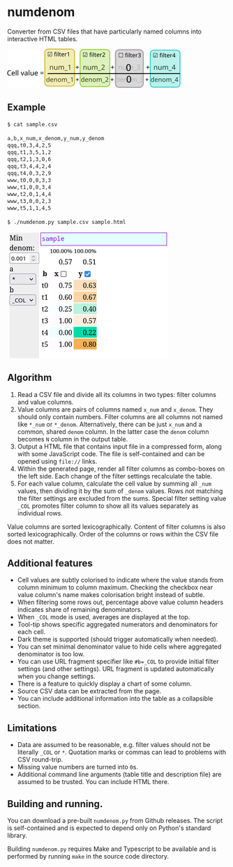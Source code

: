 # numdenom

Converter from CSV files that have particularly named columns into interactive HTML tables.

![formula](formula.png)

## Example

```
$ cat sample.csv

a,b,x_num,x_denom,y_num,y_denom
qqq,t0,3,4,2,5
qqq,t1,3,5,1,2
qqq,t2,1,3,0,6
qqq,t3,4,4,2,4
qqq,t4,0,3,2,9
www,t0,0,0,3,3
www,t1,0,0,3,4
www,t2,0,1,4,4
www,t3,0,0,2,3
www,t5,1,1,4,5

$ ./numdenom.py sample.csv sample.html
```

![screenshot](sample.png)

## Algorithm

1. Read a CSV file and divide all its columns in two types: filter columns and value columns.
2. Value columns are pairs of columns named `x_num` and `x_denom`. They should only contain numbers. Filter columns are all columns not named like `*_num` or `*_denom`. Alternatively, there can be just `x_num` and a common, shared `denom` column. In the latter case the `denom` column becomes `N` column in the output table.
3. Output a HTML file that contains input file in a compressed form, along with some JavaScript code. The file is self-contained and can be opened using `file://` links.
4. Within the generated page, render all filter columns as combo-boxes on the left side. Each change of the filter settings recalculate the table.
5. For each value column, calculate the cell value by summing all `_num` values, then dividing it by the sum of `_denom` values. Rows not matching the filter settings are excluded from the sums. Special filter setting value `_COL` promotes filter column to show all its values separately as individual rows.

Value columns are sorted lexicographically. Content of filter columns is also sorted lexicographically. Order of the columns or rows within the CSV file does not matter.

## Additional features

* Cell values are subtly colorised to indicate where the value stands from column minimum to column maximum. Checking the checkbox near value column's name makes colorisation bright instead of subtle.
* When filtering some rows out, percentage above value column headers indicates share of remaining denominators.
* When `_COL` mode is used, averages are displayed at the top.
* Tool-tip shows specific aggregated numerators and denominators for each cell.
* Dark theme is supported (should trigger automatically when needed).
* You can set minimal denominator value to hide cells where aggregated denominator is too low.
* You can use URL fragment specifier like `#b=_COL` to provide initial filter settings (and other settings). URL fragment is updated automatically when you change settings.
* There is a feature to quickly display a chart of some column.
* Source CSV data can be extracted from the page.
* You can include additional information into the table as a collapsible section.

## Limitations

* Data are assumed to be reasonable, e.g. filter values should not be literally `_COL` or `*`. Quotation marks or commas can lead to problems with CSV round-trip.
* Missing value numbers are turned into `0`s.
* Additional command line arguments (table title and description file) are assumed to be trusted. You can include HTML there.

## Building and running.

You can download a pre-built `numdenom.py` from Github releases. The script is self-contained and is expected to depend only on Python's standard library.

Building `numdenom.py` requires Make and Typescript to be available and is performed by running `make` in the source code directory.
